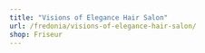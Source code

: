 ```yaml
---
title: "Visions of Elegance Hair Salon"
url: /fredonia/visions-of-elegance-hair-salon/
shop: Friseur
---
```

